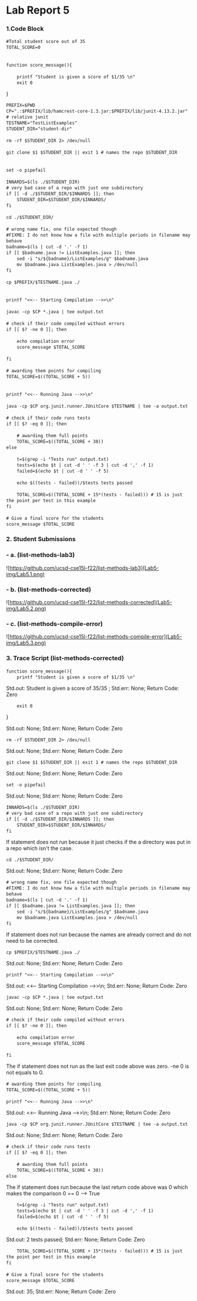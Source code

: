 # Lab Report 5


### 1.Code Block



    #Total student score out of 35
    TOTAL_SCORE=0


    function score_message(){

	    printf "Student is given a score of $1/35 \n"
	    exit 0
}

    PREFIX=$PWD
    CP=".:$PREFIX/lib/hamcrest-core-1.3.jar:$PREFIX/lib/junit-4.13.2.jar" # relative junit
    TESTNAME="TestListExamples"
    STUDENT_DIR="student-dir"

    rm -rf $STUDENT_DIR 2> /dev/null

    git clone $1 $STUDENT_DIR || exit 1 # names the repo $STUDENT_DIR 


    set -o pipefail

    INNARDS=$(ls ./$STUDENT_DIR)
    # very bad case of a repo with just one subdirectory
    if [[ -d ./$STUDENT_DIR/$INNARDS ]]; then
	    STUDENT_DIR=$STUDENT_DIR/$INNARDS/
    fi

    cd ./$STUDENT_DIR/

    # wrong name fix, one file expected though
    #FIXME: I do not know how a file with multiple periods in filename may behave
    badname=$(ls | cut -d '.' -f 1)
    if [[ $badname.java != ListExamples.java ]]; then
	    sed -i "s/${badname}/ListExamples/g" $badname.java
	    mv $badname.java ListExamples.java > /dev/null
    fi

    cp $PREFIX/$TESTNAME.java ./


    printf "<<-- Starting Compilation -->>\n"

    javac -cp $CP *.java | tee output.txt

    # check if their code compiled without errors
    if [[ $? -ne 0 ]]; then
	
	    echo compilation error
	    score_message $TOTAL_SCORE

    fi

    # awarding them points for compiling
    TOTAL_SCORE=$((TOTAL_SCORE + 5))


    printf "<<-- Running Java -->>\n" 

    java -cp $CP org.junit.runner.JUnitCore $TESTNAME | tee -a output.txt

    # check if their code runs tests
    if [[ $? -eq 0 ]]; then
	
	    # awarding them full points
	    TOTAL_SCORE=$((TOTAL_SCORE + 30))
    else

	    t=$(grep -i "Tests run" output.txt)
	    tests=$(echo $t | cut -d ' ' -f 3 | cut -d ',' -f 1)
	    failed=$(echo $t | cut -d ' ' -f 5)

	    echo $((tests - failed))/$tests tests passed

	    TOTAL_SCORE=$((TOTAL_SCORE + 15*(tests - failed))) # 15 is just the point per test in this example
    fi

    # Give a final score for the students
    score_message $TOTAL_SCORE

### 2. Student Submissions

### - a. (list-methods-lab3)
 ![https://github.com/ucsd-cse15l-f22/list-methods-lab3](Lab5-img/Lab5.1.png)
### - b. (list-methods-corrected)
 ![https://github.com/ucsd-cse15l-f22/list-methods-corrected](Lab5-img/Lab5.2.png)
### - c. (list-methods-compile-error)
 ![https://github.com/ucsd-cse15l-f22/list-methods-compile-error](Lab5-img/Lab5.3.png)

### 3. Trace Script (list-methods-corrected)

    function score_message(){
	    printf "Student is given a score of $1/35 \n"

Std.out: Student is given a score of 35/35 ; Std.err: None; Return Code: Zero

	    exit 0 
}

Std.out: None; Std.err: None; Return Code: Zero

    rm -rf $STUDENT_DIR 2> /dev/null 

Std.out: None; Std.err: None; Return Code: Zero

    git clone $1 $STUDENT_DIR || exit 1 # names the repo $STUDENT_DIR

Std.out: None; Std.err: None; Return Code: Zero

    set -o pipefail  

Std.out: None; Std.err: None; Return Code: Zero

    INNARDS=$(ls ./$STUDENT_DIR)
    # very bad case of a repo with just one subdirectory
    if [[ -d ./$STUDENT_DIR/$INNARDS ]]; then
	    STUDENT_DIR=$STUDENT_DIR/$INNARDS/
    fi

If statement does not run because it just checks if the a directory was put in a repo which isn't the case.

    cd ./$STUDENT_DIR/ 

Std.out: None; Std.err: None; Return Code: Zero

    # wrong name fix, one file expected though
    #FIXME: I do not know how a file with multiple periods in filename may behave
    badname=$(ls | cut -d '.' -f 1)  
    if [[ $badname.java != ListExamples.java ]]; then
	    sed -i "s/${badname}/ListExamples/g" $badname.java 
	    mv $badname.java ListExamples.java > /dev/null 
    fi

If statement does not run because the names are already correct and do not need to be corrected.

    cp $PREFIX/$TESTNAME.java ./  

Std.out: None; Std.err: None; Return Code: Zero

    printf "<<-- Starting Compilation -->>\n"

Std.out: <<-- Starting Compilation -->>\n; Std.err: None; Return Code: Zero

    javac -cp $CP *.java | tee output.txt

Std.out: None; Std.err: None; Return Code: Zero

    # check if their code compiled without errors
    if [[ $? -ne 0 ]]; then
	
	    echo compilation error 
	    score_message $TOTAL_SCORE 

    fi

The if statement does not run as the last exit code above was zero. -ne 0 is not equals to 0.

    # awarding them points for compiling
    TOTAL_SCORE=$((TOTAL_SCORE + 5))

    printf "<<-- Running Java -->>\n"

Std.out: <<-- Running Java -->>\n; Std.err: None; Return Code: Zero

    java -cp $CP org.junit.runner.JUnitCore $TESTNAME | tee -a output.txt

Std.out: None; Std.err: None; Return Code: Zero

    # check if their code runs tests
    if [[ $? -eq 0 ]]; then
	
	    # awarding them full points
	    TOTAL_SCORE=$((TOTAL_SCORE + 30))
    else

The if statement does run because the last return code above was 0 which makes the comparison 0 == 0 --> True

	    t=$(grep -i "Tests run" output.txt)
	    tests=$(echo $t | cut -d ' ' -f 3 | cut -d ',' -f 1)
	    failed=$(echo $t | cut -d ' ' -f 5)

	    echo $((tests - failed))/$tests tests passed 

Std.out: 2 tests passed; Std.err: None; Return Code: Zero

	    TOTAL_SCORE=$((TOTAL_SCORE + 15*(tests - failed))) # 15 is just the point per test in this example
    fi

    # Give a final score for the students
    score_message $TOTAL_SCORE 

Std.out: 35; Std.err: None; Return Code: Zero
